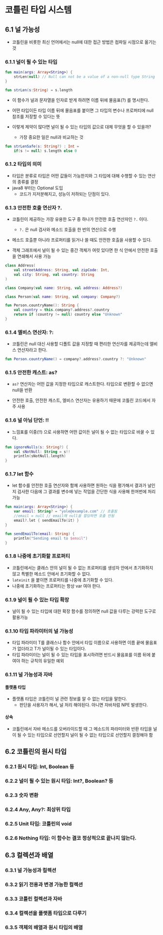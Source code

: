 # 코틀린 타입 시스템

## 6.1 널 가능성
- 코틀린을 비롯한 최신 언어에서는 null에 대한 접근 방법은 컴파일 시점으로 옮기는 것

### 6.1.1 널이 될 수 있는 타입
```kotlin
fun main(args: Array<String>) {
    strLen(null) // Null can not be a value of a non-null type String
}

fun strLen(s:String) = s.length
```
- 이 함수가 널과 문자열을 인자로 받게 하려면 이름 뒤에 물음표(?) 를 명시한다.
- 어떤 타입이든 타입 이름 뒤에 물음표를 붙이면 그 타입의 변수나 프로퍼티에 null 참조를 저장할 수 있다는 뜻

- 이렇게 제약이 많다면 널이 될 수 있는 타입의 값으로 대체 무엇을 할 수 있을까?
  - 가장 중요한 일은 null과 비교하는 것 

```kotlin
fun strLenSafe(s: String?) : Int =
    if(s != null) s.length else 0
```

### 6.1.2 타입의 의미
- 타입은 분류로 타입은 어떤 값들이 가능한지와 그 타입에 대해 수행할 수 있는 연산의 종류를 결정
- java8 부터는 Optional 도입
  - 코드가 지저분해지고, 성능이 저하되는 단점이 있다.

### 6.1.3 안전한 호출 연산자 ?.
- 코틀린이 제공하는 가장 유용한 도구 중 하나가 안전한 호출 연산자인 `?.` 이다.
  - `?.` 은 null 검사와 메소드 호출을 한 번의 연산으로 수행

- 메소드 호출뿐 아니라 프로퍼티를 읽거나 쓸 때도 안전한 호출을 사용할 수 있다.

- 객체 그래프에서 널이 될 수 있는 중간 객체가 여럿 있다면 한 식 안에서 안전한 호출을 연쇄해서 사용 가능
```kotlin
class Address(
    val streetAddress: String, val zipCode: Int,
    val city: String, val country: String
)

class Company(val name: String, val address: Address?)

class Person(val name: String, val company: Company?)

fun Person.countryName(): String {
    val country = this.company?.address?.country
    return if (country != null) country else "Unknown"
}
```

### 6.1.4 엘비스 연산자: ?:
- 코틀린은 null 대신 사용할 디폴트 값을 지정할 때 편리한 연산자를 제공하는데 엘비스 연산자라고 한다.

```kotlin
fun Person.countryName() = company?.address?.country ?: "Unknown"
```

### 6.1.5 안전한 캐스트: as?
- `as?` 연산자는 어떤 값을 지정한 타입으로 캐스트한다. 타입으로 변환할 수 없으면 null을 반환

- 안전한 호출, 안전한 캐스트, 엘비스 연산자는 유용하기 때문에 코틀린 코드에서 자주 사용 

### 6.1.6 널 아님 단언: !!
- 느낌표를 이중(!!) 으로 사용하면 어떤 값이든 널이 될 수 없는 타입으로 바꿀 수 있다.

```kotlin
fun ignoreNulls(s: String?) {
    val sNotNull: String = s!!
    println(sNotNull.length)
}
```

### 6.1.7 let 함수
- let 함수를 안전한 호출 연산자와 함께 사용하면 원하는 식을 평가해서 결과가 널인지 검사한 다음에 그 결과를 변수에 넣는 작업을 간단한 식을 사용해 한꺼번에 처리 가능

```kotlin
fun main(args: Array<String>) {
    var email: String? = "yole@example.com" // 호출됨
    //email = null // email에 null을 할당하면 호출 안됨
    email?.let { sendEmailTo(it) }
}

fun sendEmailTo(email: String) {
    println("Sending email to $email")
}
```

### 6.1.8 나중에 초기화할 프로퍼티
- 코틀린에서는 클래스 안의 널이 될 수 없는 프로퍼티를 생성자 안에서 초기화하지 않고 특별한 메소드 안에서 초기화할 수 없다.
- `lateinit` 을 붙이면 프로퍼티를 나중에 초기화할 수 있다.
- 나중에 초기화하는 프로퍼티는 항상 var 여야 한다.

### 6.1.9 널이 될 수 있는 타입 확장
- 널이 될 수 있는 타입에 대한 확장 함수를 정의하면 null 값을 다루는 강력한 도구로 활용가능

### 6.1.10 타입 파라미터의 널 가능성
- 타입 파라미터 T를 클래스나 함수 안에서 타입 이름으로 사용하면 이름 끝에 물음표가 없더라고 T가 널이될 수 있는 타입이다.
- 타입 파라미터는 널이 될 수 있는 타입을 표시하려면 반드시 물음표를 이름 뒤에 붙여야 하는 규칙의 유일한 예외

### 6.1.11 널 가능성과 자바

#### 플랫폼 타입
- 플랫폼 타입은 코틀린이 널 관련 정보를 알 수 없는 타입을 말한다.
  - 판단을 사용자가 해서, 널 처리 해야된다. 아니면 자바처럼 NPE 발생한다. 

#### 상속
- 코틀린에서 자바 메소드를 오버라이드할 때 그 메소드의 파라미터와 반환 타입을 널이 될 수 있는 타입으로 선언할지 널이 될 수 없는 타입으로 선언할지 결정해야 함

## 6.2 코틀린의 원시 타입

### 6.2.1 원시 타입: Int, Boolean 등

### 6.2.2 널이 될 수 있는 원시 타입: Int?, Boolean? 등

### 6.2.3 숫자 변환

### 6.2.4 Any, Any?: 최상위 타입

### 6.2.5 Unit 타입: 코틀린의 void

### 6.2.6 Nothing 타입: 이 함수는 결코 정상적으로 끝나지 않는다.


## 6.3 컬렉션과 배열

### 6.3.1 널 가능성과 컬렉션

### 6.3.2 읽기 전용과 변경 가능한 컬렉션

### 6.3.3 코틀린 컬렉션과 자바

### 6.3.4 컬렉션을 플랫폼 타입으로 다루기

### 6.3.5 객체의 배열과 원시 타입의 배열




